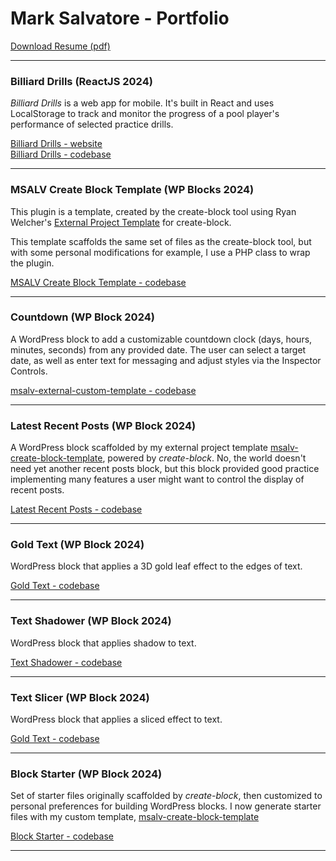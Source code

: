 # Mark Salvatore - Portfolio

[Download Resume (pdf)](Mark_Salvatore_WordPress.pdf)

---

### Billiard Drills (ReactJS 2024)

*Billiard Drills* is a web app for mobile. It's built in React and uses LocalStorage to track and monitor the progress of a pool player's performance of selected practice drills.

[Billiard Drills - website](http://billiard-drills.web.app)  
[Billiard Drills - codebase](https://github.com/salvatoremark/billiard-drills)

---
### MSALV Create Block Template (WP Blocks 2024)

This plugin is a template, created by the create-block tool using Ryan Welcher's [External Project Template](https://developer.wordpress.org/news/2024/04/16/creating-an-external-project-template-for-create-block/) for create-block. 

This template scaffolds the same set of files as the create-block tool, but with some personal modifications for example, I use a PHP class to wrap the plugin.
 
[MSALV Create Block Template - codebase](https://github.com/salvatoremark/msalv-create-block-template)

---


### Countdown (WP Block 2024)

A WordPress block to add a customizable countdown clock (days, hours, minutes, seconds) from any provided date. The user can select a target date, as well as enter text for messaging and adjust styles via the Inspector Controls. 

[msalv-external-custom-template - codebase](https://github.com/salvatoremark/msalv-create-block-template)

---

### Latest Recent Posts (WP Block 2024)

A WordPress block scaffolded by my external project template [msalv-create-block-template](https://github.com/salvatoremark/msalv-create-block-template), powered by *create-block*. No, the world doesn't need yet another recent posts block, but this block provided good practice implementing many features a user might want to control the display of recent posts.

[Latest Recent Posts - codebase](https://github.com/salvatoremark/latest-recent-posts)

---


### Gold Text (WP Block 2024)

WordPress block that applies a 3D gold leaf effect to the edges of text.

[Gold Text - codebase](https://github.com/salvatoremark/golden-text)

---

### Text Shadower (WP Block 2024)

WordPress block that applies shadow to text.

[Text Shadower - codebase](https://github.com/salvatoremark/text-shadower)

---

### Text Slicer (WP Block 2024)

WordPress block that applies a sliced effect to text.

[Gold Text - codebase](https://github.com/salvatoremark/text-slicer)

---

### Block Starter (WP Block 2024)

Set of starter files originally scaffolded by *create-block*, then customized to personal preferences for building WordPress blocks. I now generate starter files with my custom template, [msalv-create-block-template](https://github.com/salvatoremark/msalv-create-block-template)

[Block Starter - codebase](https://github.com/salvatoremark/block-starter)

---